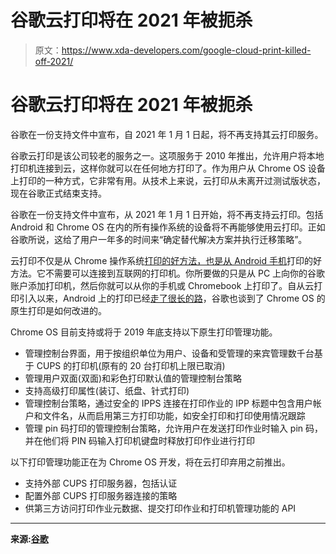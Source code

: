 # 谷歌云打印将在 2021 年被扼杀

> 原文：<https://www.xda-developers.com/google-cloud-print-killed-off-2021/>

# 谷歌云打印将在 2021 年被扼杀

谷歌在一份支持文件中宣布，自 2021 年 1 月 1 日起，将不再支持其云打印服务。

谷歌云打印是该公司较老的服务之一。这项服务于 2010 年推出，允许用户将本地打印机连接到云，这样你就可以在任何地方打印了。作为用户从 Chrome OS 设备上打印的一种方式，它非常有用。从技术上来说，云打印从未离开过测试版状态，现在谷歌正式结束支持。

谷歌在一份支持文件中宣布，从 2021 年 1 月 1 日开始，将不再支持云打印。包括 Android 和 Chrome OS 在内的所有操作系统的设备将不再能够使用云打印。正如谷歌所说，这给了用户一年多的时间来“确定替代解决方案并执行迁移策略”。

云打印不仅是从 Chrome 操作系统[打印的好方法，也是从 Android 手机](https://www.xda-developers.com/how-to-print-android/)打印的好方法。它不需要可以连接到互联网的打印机。你所要做的只是从 PC 上向你的谷歌账户添加打印机，然后你就可以从你的手机或 Chromebook 上打印了。自从云打印引入以来，Android 上的打印已经[走了很长的路](https://www.xda-developers.com/history-of-printing-in-android/)，谷歌也谈到了 Chrome OS 的原生打印是如何改进的。

Chrome OS 目前支持或将于 2019 年底支持以下原生打印管理功能。

*   管理控制台界面，用于按组织单位为用户、设备和受管理的来宾管理数千台基于 CUPS 的打印机(原有的 20 台打印机上限已取消)
*   管理用户双面(双面)和彩色打印默认值的管理控制台策略
*   支持高级打印属性(装订、纸盘、针式打印)
*   管理控制台策略，通过安全的 IPPS 连接在打印作业的 IPP 标题中包含用户帐户和文件名，从而启用第三方打印功能，如安全打印和打印使用情况跟踪
*   管理 pin 码打印的管理控制台策略，允许用户在发送打印作业时输入 pin 码，并在他们将 PIN 码输入打印机键盘时释放打印作业进行打印

以下打印管理功能正在为 Chrome OS 开发，将在云打印弃用之前推出。

*   支持外部 CUPS 打印服务器，包括认证
*   配置外部 CUPS 打印服务器连接的策略
*   供第三方访问打印作业元数据、提交打印作业和打印机管理功能的 API

* * *

**来源:[谷歌](https://support.google.com/chrome/a/answer/9633006)**